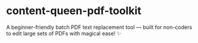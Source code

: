 # content-queen-pdf-toolkit
A beginner-friendly batch PDF text replacement tool — built for non-coders to edit large sets of PDFs with magical ease! ✨
